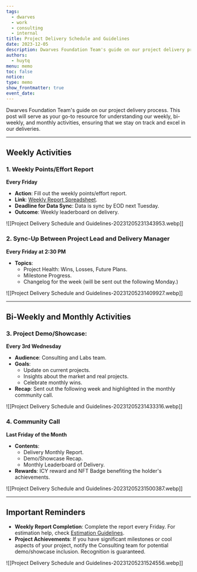 ```yaml
---
tags:
  - dwarves
  - work
  - consulting
  - internal
title: Project Delivery Schedule and Guidelines
date: 2023-12-05
description: Dwarves Foundation Team's guide on our project delivery process. This post will serve as your go-to resource for understanding our weekly, bi-weekly, and monthly activities, ensuring that we stay on track and excel in our deliveries.
authors:
  - huytq
menu: memo
toc: false
notice: 
type: memo
show_frontmatter: true
event_date:
---
```

Dwarves Foundation Team's guide on our project delivery process. This post will serve as your go-to resource for understanding our weekly, bi-weekly, and monthly activities, ensuring that we stay on track and excel in our deliveries.

---

## **Weekly Activities**

### **1. Weekly Points/Effort Report**

**Every Friday**

- **Action**: Fill out the weekly points/effort report.
- **Link**: [Weekly Report Spreadsheet](https://docs.google.com/spreadsheets/d/1KXUVyDrC9199Dp6wpT6ovIkIvZRtf455eaqwZmvTAFU/edit#gid=0).
- **Deadline for Data Sync**: Data is sync by EOD next Tuesday.
- **Outcome**: Weekly leaderboard on delivery.

![[Project Delivery Schedule and Guidelines-20231205231343953.webp]]

### **2. Sync-Up Between Project Lead and Delivery Manager**

**Every Friday at 2:30 PM**

- **Topics**:
	- Project Health: Wins, Losses, Future Plans.
	- Milestone Progress.
	- Changelog for the week (will be sent out the following Monday.)

![[Project Delivery Schedule and Guidelines-20231205231409927.webp]]

---
## **Bi-Weekly and Monthly Activities**

### **3. Project Demo/Showcase:**

**Every 3rd Wednesday**

- **Audience**: Consulting and Labs team.
- **Goals**:
	- Update on current projects.
	- Insights about the market and real projects.
	- Celebrate monthly wins.
- **Recap**: Sent out the following week and highlighted in the monthly community call.

![[Project Delivery Schedule and Guidelines-20231205231433316.webp]]

### **4. Community Call**

**Last Friday of the Month**

- **Contents**:
	- Delivery Monthly Report.
	- Demo/Showcase Recap.
	- Monthly Leaderboard of Delivery.
- **Rewards**: ICY reward and NFT Badge benefiting the holder's achievements.

![[Project Delivery Schedule and Guidelines-20231205231500387.webp]]

---

## **Important Reminders**

- **Weekly Report Completion**: Complete the report every Friday. For estimation help, check [Estimation Guidelines](https://www.notion.so/ee634aba774b41ef8f94d1203cdad75b?pvs=21).
- **Project Achievements**: If you have significant milestones or cool aspects of your project, notify the Consulting team for potential demo/showcase inclusion. Recognition is guaranteed.

![[Project Delivery Schedule and Guidelines-20231205231524556.webp]]